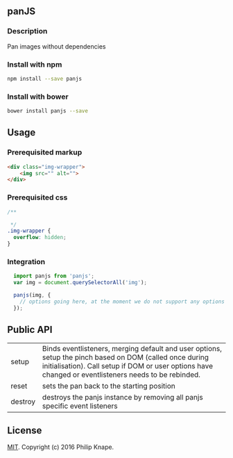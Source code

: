 ## panJS

### Description
Pan images without dependencies

### Install with npm

```bash
npm install --save panjs
```

### Install with bower

```bash
bower install panjs --save
```

## Usage

### Prerequisited markup

```html
<div class="img-wrapper">
    <img src="" alt="">
</div>
```

### Prerequisited css

```css
/**

 */
.img-wrapper {
  overflow: hidden;
}

```

### Integration

```js
  import panjs from 'panjs';
  var img = document.querySelectorAll('img');

  panjs(img, {
    // options going here, at the moment we do not support any options
  });
```

## Public API

<table>
  <tr>
    <td>setup</td>
    <td>Binds eventlisteners, merging default and user options, setup the pinch based on DOM (called once during initialisation). Call setup if DOM or user options have changed or eventlisteners needs to be rebinded.</td>
  </tr>
  <tr>
    <td>reset</td>
    <td>sets the pan back to the starting position</td>
  </tr>
  <tr>
    <td>destroy</td>
    <td>destroys the panjs instance by removing all panjs specific event listeners</td>
  </tr>
</table>

## License

[MIT](LICENSE). Copyright (c) 2016 Philip Knape.
